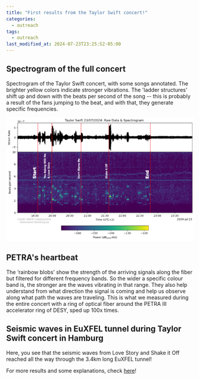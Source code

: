 ```yaml
---
title: "First results from the Taylor Swift concert!"
categories:
  - outreach
tags:
  - outreach
last_modified_at: 2024-07-23T23:25:52-05:00
---
```


## Spectrogram of the full concert

Spectrogram of the Taylor Swift concert, with some songs annotated. The brighter yellow colors indicate stronger vibrations. The 'ladder structures' shift up and down with the beats per second of the song -- this is probably a result of the fans jumping to the beat, and with that, they generate specific frequencies.

![Spectrogram](./assets/images/2024_taylors_waves_spectrogram_annotated.png)

## PETRA's heartbeat

The ‘rainbow blobs’ show the strength of the arriving signals along the fiber but filtered for different frequency bands. So the wider a specific colour band is, the stronger are the waves vibrating in that range. They also help understand from what direction the signal is coming and help us observe along what path the waves are traveling.
This is what we measured during the entire concert with a ring of optical fiber around the PETRA III accelerator ring of DESY, sped up 100x times. 

## Seismic waves in EuXFEL tunnel during Taylor Swift concert in Hamburg

Here, you see that the seismic waves from Love Story and Shake it Off reached all the way through the 3.4km long EuXFEL tunnel!

For more results and some explanations, check [here](Outreach.md)!

